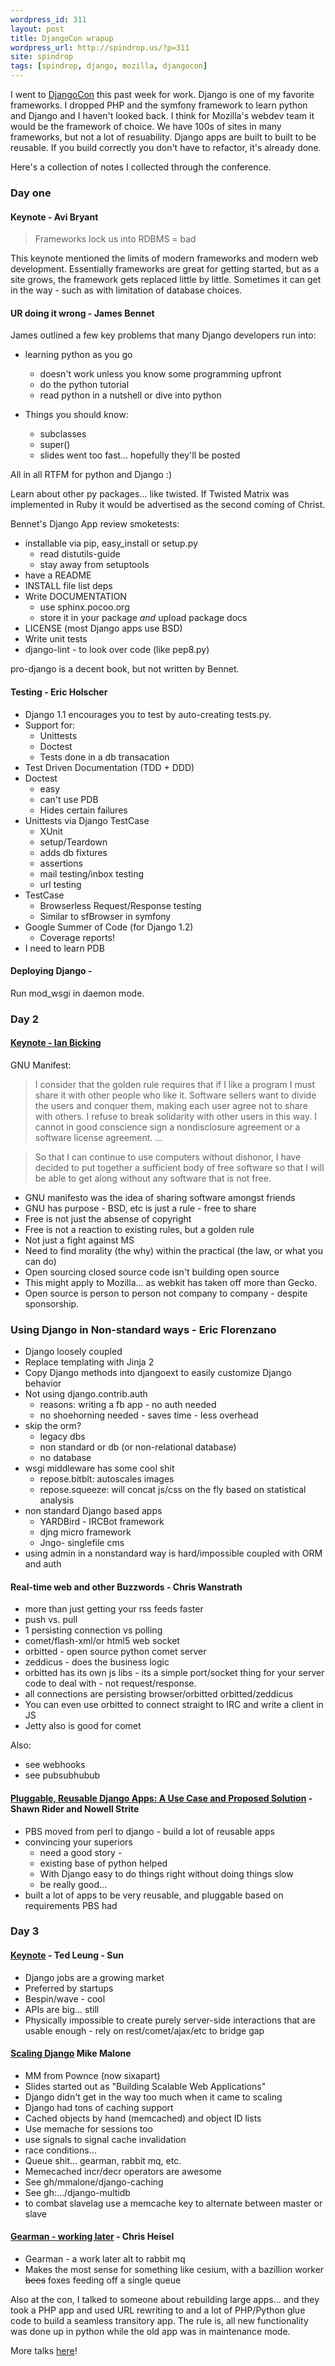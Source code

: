 ```yaml
---
wordpress_id: 311
layout: post
title: DjangoCon wrapup
wordpress_url: http://spindrop.us/?p=311
site: spindrop
tags: [spindrop, django, mozilla, djangocon]
---
```

I went to [DjangoCon](http://djangocon.org/) this past week for work.  Django is one of my favorite frameworks.  I dropped PHP and the symfony framework to learn python and Django and I haven't looked back.  I think for Mozilla's webdev team it would be the framework of choice.  We have 100s of sites in many frameworks, but not a lot of resuability.  Django apps are built to built to be reusable.  If you build correctly you don't have to refactor, it's already done.<!--more-->

Here's a collection of notes I collected through the conference.

### Day one

#### Keynote - Avi Bryant
> Frameworks lock us into RDBMS = bad

This keynote mentioned the limits of modern frameworks and modern web development.  Essentially frameworks are great for getting started, but as a site grows, the framework gets replaced little by little.  Sometimes it can get in the way - such as with limitation of database choices.

#### UR doing it wrong - James Bennet

James outlined a few key problems that many Django developers run into:

* learning python as you go
     * doesn't work unless you know some programming upfront
     * do the python tutorial
     * read python in a nutshell or dive into python

* Things you should know:
	* subclasses
	* super()
	* slides went too fast... hopefully they'll be posted

All in all RTFM for python and Django :)

Learn about other py packages... like twisted.  If Twisted Matrix was implemented in Ruby it would be advertised as the second coming of Christ. 

Bennet's Django App review smoketests:

* installable via pip, easy_install or setup.py
	* read distutils-guide
	* stay away from setuptools
* have a README
* INSTALL file list deps
* Write DOCUMENTATION
	* use sphinx.pocoo.org
	* store it in your package *and* upload package docs
* LICENSE (most Django apps use BSD)
* Write unit tests
* django-lint - to look over code (like pep8.py)

pro-django is a decent book, but not written by Bennet.

#### Testing - Eric Holscher

* Django 1.1 encourages you to test by auto-creating tests.py.
* Support for:
	* Unittests
	* Doctest
	* Tests done in a db transacation
* Test Driven Documentation (TDD + DDD)
* Doctest
	* easy
	* can't use PDB
	* Hides certain failures
* Unittests via Django TestCase
	* XUnit
	* setup/Teardown
	* adds db fixtures
	* assertions
	* mail testing/inbox testing
	* url testing
* TestCase
	* Browserless Request/Response testing
	* Similar to sfBrowser in symfony
* Google Summer of Code (for Django 1.2)
	* Coverage reports!
* I need to learn PDB

#### Deploying Django - 

Run mod_wsgi in daemon mode.

### Day 2

#### [Keynote - Ian Bicking](http://blog.ianbicking.org/2009/09/10/a-new-self-definition-for-foss/)

GNU Manifest:
>  I consider that the golden rule requires that if I like a program I must share it with other people who like it. Software sellers want to divide the users and conquer them, making each user agree not to share with others. I refuse to break solidarity with other users in this way. I cannot in good conscience sign a nondisclosure agreement or a software license agreement. ...

> So that I can continue to use computers without dishonor, I have decided to put together a sufficient body of free software so that I will be able to get along without any software that is not free. 

* GNU manifesto was the idea of sharing software amongst friends
* GNU has purpose - BSD, etc is just a rule - free to share
* Free is not just the absense of copyright
* Free is not a reaction to existing rules, but a golden rule
* Not just a fight against MS
* Need to find morality (the why) within the practical (the law, or what you can do)
* Open sourcing closed source code isn't building open source
* This might apply to Mozilla... as webkit has taken off more than Gecko.
* Open source is person to person not company to company - despite sponsorship.

### Using Django in Non-standard ways - Eric Florenzano

* Django loosely coupled
* Replace templating with Jinja 2
* Copy Django methods into djangoext to easily customize Django behavior
* Not using django.contrib.auth
	* reasons: writing a fb app - no auth needed
	* no shoehorning needed - saves time - less overhead
* skip the orm?
	* legacy dbs
	* non standard or db (or non-relational database)
	* no database
* wsgi middleware has some cool shit
	* repose.bitblt: autoscales images
	* repose.squeeze: will concat js/css on the fly based on statistical analysis
* non standard Django based apps
	* YARDBird - IRCBot framework
	* djng micro framework
	* Jngo- singlefile cms
* using admin in a nonstandard way is hard/impossible coupled with ORM and auth

#### Real-time web and other Buzzwords - Chris Wanstrath

* more than just getting your rss feeds faster
* push vs. pull
* 1 persisting connection vs polling
* comet/flash-xml/or html5 web socket
* orbitted - open source python comet server
* zeddicus - does the business logic
* orbitted has its own js libs - its a simple port/socket thing for your server code to deal with - not request/response.
* all connections are persisting browser/orbitted orbitted/zeddicus
* You can even use orbitted to connect straight to IRC and write a client in JS
* Jetty also is good for comet

Also:
* see webhooks 
* see pubsubhubub


#### [Pluggable, Reusable Django Apps: A Use Case and Proposed Solution](http://www.slideshare.net/nowells/djangocon-09-presentation-pluggable-applications) - Shawn Rider and Nowell Strite

* PBS moved from perl to django - build a lot of reusable apps
* convincing your superiors
	* need a good story - 
	* existing base of python helped
	* With Django easy to do things right without doing things slow
	* be really good...
* built a lot of apps to be very reusable, and pluggable based on requirements PBS had

### Day 3

#### [Keynote](http://www.slideshare.net/twleung/djangocon-2009-keynote) - Ted Leung - Sun

* Django jobs are a growing market
* Preferred by startups
* Bespin/wave - cool
* APIs are big... still
* Physically impossible to create purely server-side interactions that are usable enough - rely on rest/comet/ajax/etc to bridge gap

#### [Scaling Django](http://immike.net/files/scaling_django_dc09.pdf) Mike Malone

* MM from Pownce (now sixapart)
* Slides started out as "Building Scalable Web Applications"
* Django didn't get in the way too much when it came to scaling
* Django had tons of caching support
* Cached objects by hand (memcached) and object ID lists
* Use memache for sessions too
* use signals to signal cache invalidation
* race conditions...
* Queue shit... gearman, rabbit mq, etc.
* Memecached incr/decr operators are awesome
* See gh/mmalone/django-caching
* See gh:.../django-multidb
* to combat slavelag use a memcache key to alternate between master or slave

#### [Gearman - working later](http://heisel.org/blog/2009/09/11/gearman/) - Chris Heisel

* Gearman - a work later alt to rabbit mq
* Makes the most sense for something like cesium, with a bazillion worker <strike>bees</strike> foxes feeding off a single queue

Also at the con, I talked to someone about rebuilding large apps... and they took a PHP app and used URL rewriting to and a lot of PHP/Python glue code to build a seamless transitory app.  The rule is, all new functionality was done up in python while the old app was in maintenance mode.


More talks [here](http://djangocon.pbworks.com/Slides)!


